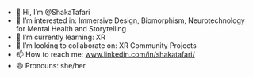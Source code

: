 - 👋 Hi, I’m @ShakaTafari
- 👀 I’m interested in: Immersive Design, Biomorphism, Neurotechnology for Mental Health and Storytelling
- 🌱 I’m currently learning: XR 
- 💞️ I’m looking to collaborate on: XR Community Projects
- 📫 How to reach me: www.linkedin.com/in/shakatafari/
- 😄 Pronouns: she/her

<!---
ShakaTafari/ShakaTafari is a ✨ special ✨ repository because its `README.md` (this file) appears on your GitHub profile.
You can click the Preview link to take a look at your changes.
--->
